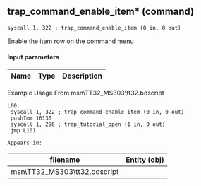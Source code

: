 ## trap_command_enable_item* (command)

`syscall 1, 322 ; trap_command_enable_item (0 in, 0 out)`

Enable the item row on the command menu

#### Input parameters
| Name | Type | Description
|------|------|------------


Example Usage From msn\TT32_MS303\tt32.bdscript
```plaintext
L60:
 syscall 1, 322 ; trap_command_enable_item (0 in, 0 out)
 pushImm 16130
 syscall 1, 296 ; trap_tutorial_open (1 in, 0 out)
 jmp L101
```





	Appears in:
| filename | Entity (obj)
|----------|-------------
| msn\TT32_MS303\tt32.bdscript       |           



